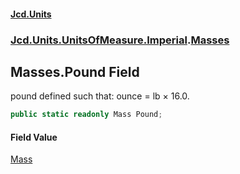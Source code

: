 #### [Jcd.Units](index.md 'index')

### [Jcd.Units.UnitsOfMeasure.Imperial](Jcd.Units.UnitsOfMeasure.Imperial.md 'Jcd.Units.UnitsOfMeasure.Imperial').[Masses](Masses.md 'Jcd.Units.UnitsOfMeasure.Imperial.Masses')

## Masses.Pound Field

pound defined such that: ounce = lb × 16.0.

```csharp
public static readonly Mass Pound;
```

#### Field Value

[Mass](Mass.md 'Jcd.Units.UnitTypes.Mass')
